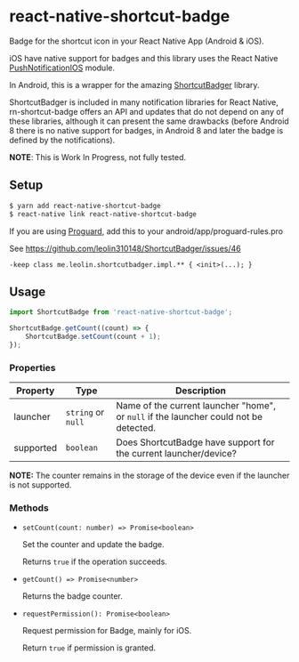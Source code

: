 # react-native-shortcut-badge

Badge for the shortcut icon in your React Native App (Android & iOS).

iOS have native support for badges and this library uses the React Native [PushNotificationIOS](https://facebook.github.io/react-native/docs/pushnotificationios) module.

In Android, this is a wrapper for the amazing [ShortcutBadger](https://github.com/leolin310148/ShortcutBadger) library.

ShortcutBadger is included in many notification libraries for React Native, rn-shortcut-badge offers an API and updates that do not depend on any of these libraries, although it can present the same drawbacks (before Android 8 there is no native support for badges, in Android 8 and later the badge is defined by the notifications).

**NOTE**: This is Work In Progress, not fully tested.

## Setup

```bash
$ yarn add react-native-shortcut-badge
$ react-native link react-native-shortcut-badge
```

If you are using [Proguard](https://stuff.mit.edu/afs/sipb/project/android/sdk/android-sdk-linux/tools/proguard/docs/), add this to your android/app/proguard-rules.pro

See https://github.com/leolin310148/ShortcutBadger/issues/46

```
-keep class me.leolin.shortcutbadger.impl.** { <init>(...); }
```

## Usage

```js
import ShortcutBadge from 'react-native-shortcut-badge';

ShortcutBadge.getCount((count) => {
    ShortcutBadge.setCount(count + 1);
});
```

### Properties

Property | Type | Description
-------- | ---- | -----------
launcher | `string` or `null` | Name of the current launcher "home", or `null` if the launcher could not be detected.
supported | `boolean` | Does ShortcutBadge have support for the current launcher/device?

**NOTE:** The counter remains in the storage of the device even if the launcher is not supported.

### Methods

- `setCount(count: number) => Promise<boolean>`

    Set the counter and update the badge.

    Returns `true` if the operation succeeds.

- `getCount() => Promise<number>`

    Returns the badge counter.

- `requestPermission(): Promise<boolean>`

    Request permission for Badge, mainly for iOS.

    Return `true` if permission is granted.
